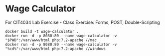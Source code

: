 # Wage Calculator

For CIT4034 Lab Exercise - Class Exercise: Forms, POST, Double-Scripting

```
docker build -t wage-calculator .
docker run -d -p 8080:80 --name wage-calculator -v "$PWD":/var/www/html php:7.2-apache //mac
docker run -d -p 8080:80 --name wage-calculator -v "%cd%":/var/www/html php:7.2-apache //windows
```
